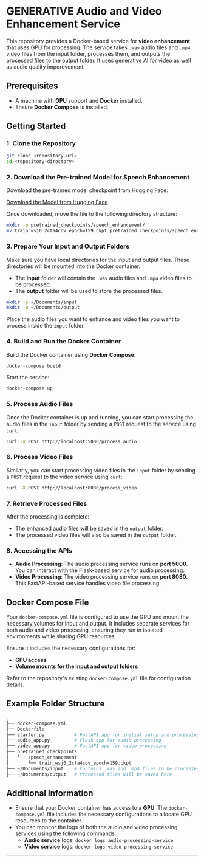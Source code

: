 # GENERATIVE Audio and Video Enhancement Service

This repository provides a Docker-based service for **video enhancement** that uses GPU for processing. The service takes `.wav` audio files and `.mp4` video files from the input folder, processes them, and outputs the processed files to the output folder.
It uses generative AI for video as well as audio quality imporovement.

## Prerequisites

- A machine with **GPU** support and **Docker** installed.
- Ensure **Docker Compose** is installed.

## Getting Started

### 1. Clone the Repository

```bash
git clone <repository-url>
cd <repository-directory>
```

### 2. Download the Pre-trained Model for Speech Enhancement

Download the pre-trained model checkpoint from Hugging Face:

[Download the Model from Hugging Face](https://huggingface.co/sp-uhh/speech-enhancement-sgmse/resolve/main/pretrained_checkpoints/speech_enhancement/train_wsj0_2cta4cov_epoch%3D159.ckpt)

Once downloaded, move the file to the following directory structure:

```bash
mkdir -p pretrained_checkpoints/speech_enhancement/
mv train_wsj0_2cta4cov_epoch=159.ckpt pretrained_checkpoints/speech_enhancement/
```

### 3. Prepare Your Input and Output Folders

Make sure you have local directories for the input and output files. These directories will be mounted into the Docker container.

- The **input** folder will contain the `.wav` audio files and `.mp4` video files to be processed.
- The **output** folder will be used to store the processed files.

```bash
mkdir -p ~/Documents/input
mkdir -p ~/Documents/output
```

Place the audio files you want to enhance and video files you want to process inside the `input` folder.

### 4. Build and Run the Docker Container

Build the Docker container using **Docker Compose**:

```bash
docker-compose build
```

Start the service:

```bash
docker-compose up
```

### 5. Process Audio Files

Once the Docker container is up and running, you can start processing the audio files in the `input` folder by sending a `POST` request to the service using `curl`:

```bash
curl -X POST http://localhost:5000/process_audio
```

### 6. Process Video Files

Similarly, you can start processing video files in the `input` folder by sending a `POST` request to the video service using `curl`:

```bash
curl -X POST http://localhost:8080/process_video
```

### 7. Retrieve Processed Files

After the processing is complete:
- The enhanced audio files will be saved in the `output` folder.
- The processed video files will also be saved in the `output` folder.

### 8. Accessing the APIs

- **Audio Processing**: The audio processing service runs on **port 5000**. You can interact with the Flask-based service for audio processing.
- **Video Processing**: The video processing service runs on **port 8080**. This FastAPI-based service handles video file processing.

## Docker Compose File

Your `docker-compose.yml` file is configured to use the GPU and mount the necessary volumes for input and output. It includes separate services for both audio and video processing, ensuring they run in isolated environments while sharing GPU resources.

Ensure it includes the necessary configurations for:

- **GPU access**
- **Volume mounts for the input and output folders**

Refer to the repository's existing `docker-compose.yml` file for configuration details.

## Example Folder Structure

```bash
.
├── docker-compose.yml
├── Dockerfile
├── starter.py           # FastAPI app for initial setup and processing
├── audio_app.py         # Flask app for audio processing
├── video_app.py         # FastAPI app for video processing
├── pretrained_checkpoints
│   └── speech_enhancement
│       └── train_wsj0_2cta4cov_epoch=159.ckpt
├── ~/Documents/input    # Contains .wav and .mp4 files to be processed
├── ~/Documents/output   # Processed files will be saved here
```

## Additional Information

- Ensure that your Docker container has access to a **GPU**. The `docker-compose.yml` file includes the necessary configurations to allocate GPU resources to the container.
- You can monitor the logs of both the audio and video processing services using the following commands:
  - **Audio service** logs: `docker logs audio-processing-service`
  - **Video service** logs: `docker logs video-processing-service`
  
---